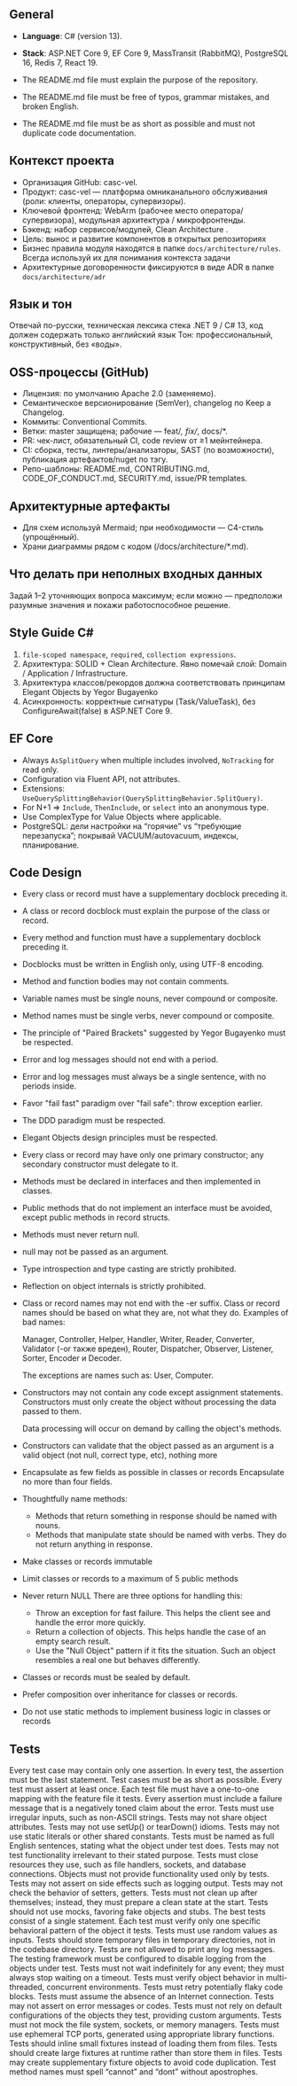 ## General
* **Language**: C# (version 13).
* **Stack**: ASP.NET Core 9, EF Core 9, MassTransit (RabbitMQ), PostgreSQL 16, Redis 7, React 19.

* The README.md file must explain the purpose of the repository.
* The README.md file must be free of typos, grammar mistakes, and broken English.
* The README.md file must be as short as possible and must not duplicate code documentation.

## Контекст проекта

* Организация GitHub:  casc-vel.
* Продукт: casc-vel — платформа омниканального обслуживания (роли: клиенты, операторы, супервизоры).
* Ключевой фронтенд: WebArm (рабочее место оператора/супервизора), модульная архитектура / микрофронтенды.
* Бэкенд: набор сервисов/модулей, Clean Architecture .
* Цель: вынос и развитие компонентов в открытых репозиториях 
* Бизнес правила модуля находятся в папке `docs/architecture/rules`. Всегда используй их для понимания контекста задачи
* Архитектурные договоренности фиксируются в виде ADR в папке `docs/architecture/adr`

## Язык и тон

Отвечай по-русски, техническая лексика стека .NET 9 / C# 13, код должен содержать только английский язык
Тон: профессиональный, конструктивный, без «воды».

## OSS-процессы (GitHub)

* Лицензия: по умолчанию Apache 2.0 (заменяемо).
* Семантическое версионирование (SemVer), changelog по Keep a Changelog.
* Коммиты: Conventional Commits.
* Ветки: master защищена; рабочие — feat/*, fix/*, docs/*.
* PR: чек-лист, обязательный CI, code review от ≥1 мейнтейнера.
* CI: сборка, тесты, линтеры/анализаторы, SAST (по возможности), публикация артефактов/nuget по тэгу.
* Репо-шаблоны: README.md, CONTRIBUTING.md, CODE_OF_CONDUCT.md, SECURITY.md, issue/PR templates.

## Архитектурные артефакты

* Для схем используй Mermaid; при необходимости — C4-стиль (упрощённый).
* Храни диаграммы рядом с кодом (/docs/architecture/*.md).

## Что делать при неполных входных данных

Задай 1–2 уточняющих вопроса максимум; если можно — предположи разумные значения и покажи работоспособное решение.


## Style Guide C#
1. `file-scoped namespace`, `required`, `collection expressions`.
2. Архитектура: SOLID  + Clean Architecture. Явно помечай слой: Domain / Application / Infrastructure. 
3. Архитектура классов/рекордов должна соответствовать принципам Elegant Objects by Yegor Bugayenko
4. Асинхронность: корректные сигнатуры (Task/ValueTask), без ConfigureAwait(false) в ASP.NET Core 9.

## EF Core
* Always `AsSplitQuery` when multiple includes involved, `NoTracking` for read only.
* Configuration via Fluent API, not attributes.
* Extensions: `UseQuerySplittingBehavior(QuerySplittingBehavior.SplitQuery)`.
* For N+1 ⇒ `Include`, `ThenInclude`, or `select` into an anonymous type.
* Use ComplexType for Value Objects where applicable.
* PostgreSQL: дели настройки на “горячие” vs “требующие перезапуска”; покрывай VACUUM/autovacuum, индексы, планирование.


## Code Design
* Every class or record must have a supplementary docblock preceding it.
* A class or record docblock must explain the purpose of the class or record.
* Every method and function must have a supplementary docblock preceding it.
* Docblocks must be written in English only, using UTF-8 encoding.

* Method and function bodies may not contain comments.
* Variable names must be single nouns, never compound or composite.
* Method names must be single verbs, never compound or composite.
* The principle of "Paired Brackets" suggested by Yegor Bugayenko must be respected.
* Error and log messages should not end with a period.
* Error and log messages must always be a single sentence, with no periods inside.
* Favor "fail fast" paradigm over "fail safe": throw exception earlier.

* The DDD paradigm must be respected.
* Elegant Objects design principles must be respected.

* Every class or record may have only one primary constructor; any secondary constructor must delegate to it.

* Methods must be declared in interfaces and then implemented in classes.
* Public methods that do not implement an interface must be avoided, except public methods in record structs.
* Methods must never return null.
* null may not be passed as an argument.
* Type introspection and type casting are strictly prohibited.
* Reflection on object internals is strictly prohibited.

* Class or record names may not end with the -er suffix.
  Class or record names should be based on what they are, not what they do.
  Examples of bad names:

    Manager, Controller, Helper, Handler, Writer, Reader, Converter, Validator (-or также вреден), Router, Dispatcher, Observer, Listener, Sorter, Encoder и Decoder.

  The exceptions are names such as: User, Computer.

* Constructors may not contain any code except assignment statements.
  Constructors must only create the object without processing the data passed to them.

  Data processing will occur on demand by calling the object's methods.

* Constructors can validate that the object passed as an argument is a valid object (not null, correct type, etc), nothing more

* Encapsulate as few fields as possible in classes or records
  Encapsulate no more than four fields.

* Thoughtfully name methods:
  - Methods that return something in response should be named with nouns.
  - Methods that manipulate state should be named with verbs. They do not return anything in response.

* Make classes or records immutable

* Limit classes or records to a maximum of 5 public methods

* Never return NULL
  There are three options for handling this:

  - Throw an exception for fast failure. This helps the client see and handle the error more quickly.
  - Return a collection of objects. This helps handle the case of an empty search result.
  - Use the "Null Object" pattern if it fits the situation. Such an object resembles a real one but behaves differently.

* Classes or records must be sealed by default.

* Prefer composition over inheritance for classes or records.

* Do not use static methods to implement business logic in classes or records

## Tests

Every test case may contain only one assertion.
In every test, the assertion must be the last statement.
Test cases must be as short as possible.
Every test must assert at least once.
Each test file must have a one-to-one mapping with the feature file it tests.
Every assertion must include a failure message that is a negatively toned claim about the error.
Tests must use irregular inputs, such as non-ASCII strings.
Tests may not share object attributes.
Tests may not use setUp() or tearDown() idioms.
Tests may not use static literals or other shared constants.
Tests must be named as full English sentences, stating what the object under test does.
Tests may not test functionality irrelevant to their stated purpose.
Tests must close resources they use, such as file handlers, sockets, and database connections.
Objects must not provide functionality used only by tests.
Tests may not assert on side effects such as logging output.
Tests may not check the behavior of setters, getters.
Tests must not clean up after themselves; instead, they must prepare a clean state at the start.
Tests should not use mocks, favoring fake objects and stubs.
The best tests consist of a single statement.
Each test must verify only one specific behavioral pattern of the object it tests.
Tests must use random values as inputs.
Tests should store temporary files in temporary directories, not in the codebase directory.
Tests are not allowed to print any log messages.
The testing framework must be configured to disable logging from the objects under test.
Tests must not wait indefinitely for any event; they must always stop waiting on a timeout.
Tests must verify object behavior in multi-threaded, concurrent environments.
Tests must retry potentially flaky code blocks.
Tests must assume the absence of an Internet connection.
Tests may not assert on error messages or codes.
Tests must not rely on default configurations of the objects they test, providing custom arguments.
Tests must not mock the file system, sockets, or memory managers.
Tests must use ephemeral TCP ports, generated using appropriate library functions.
Tests should inline small fixtures instead of loading them from files.
Tests should create large fixtures at runtime rather than store them in files.
Tests may create supplementary fixture objects to avoid code duplication.
Test method names must spell “cannot” and “dont” without apostrophes.
